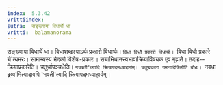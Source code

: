 ```yaml
---
index:  5.3.42
vrittiindex: 
sutra:  सङ्ख्याया विधार्थे धा
vritti:  balamanorama 
---
```


सङ्ख्याया विधार्थे धा। विधाशब्दस्याऽर्थः प्रकारो विधार्थः। `विधा विधौ प्रकारो विधार्थः। `विधा विधौ प्रकारे चे'त्यमरः। सामान्यस्य भेदको विशेषः-प्रकारः। सचाभिधानस्वभावाक्रियाविषयक एव गृह्यते। तदाह--क्रियाप्रकारेति। चतुर्धापञ्चधेति। `गच्छती'त्यादि क्रियापदमध्याहार्यम्। चतुष्प्रकारा गमनादिक्रियेति बोधः। `नवधा द्रव्य'मित्यादावपि `भवती'त्यादि क्रियापदमध्याहार्यम्।

